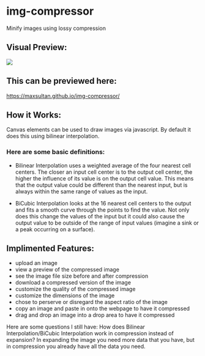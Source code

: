 # img-compressor
Minify images using lossy compression

## Visual Preview:

<a href="https://maxsultan.github.io/img-compressor/"><kbd><img src="https://user-images.githubusercontent.com/59545347/128049202-fdd104d8-d855-4319-baec-8beb14d7b6e7.png" /></kbd></a>

## This can be previewed here:  
https://maxsultan.github.io/img-compressor/

## How it Works:
Canvas elements can be used to draw images via javascript. By default it does this using bilinear interpolation.

### Here are some basic definitions: 
- Bilinear Interpolation uses a weighted average of the four nearest cell centers. The closer an input cell center is to the output cell center, the higher the influence of its value is on the output cell value. This means that the output value could be different than the nearest input, but is always within the same range of values as the input.

- BiCubic Interpolation looks at the 16 nearest cell centers to the output and fits a smooth curve through the points to find the value. Not only does this change the values of the input but it could also cause the output value to be outside of the range of input values (imagine a sink or a peak occurring on a surface).


## Implimented Features:
- upload an image 
- view a preview of the compressed image
- see the image file size before and after compression
- download a compressed version of the image
- customize the quality of the compressed image
- customize the dimensions of the image
- chose to perserve or disregard the aspect ratio of the image
- copy an image and paste in onto the webpage to have it compressed
- drag and drop an image into a drop area to have it compressed

Here are some questions I still have:
How does Bilinear Interpolation/BiCubic Interpolation work in compression instead of expansion? In expanding the image you need more data that you have, but in compression you already have all the data you need.
